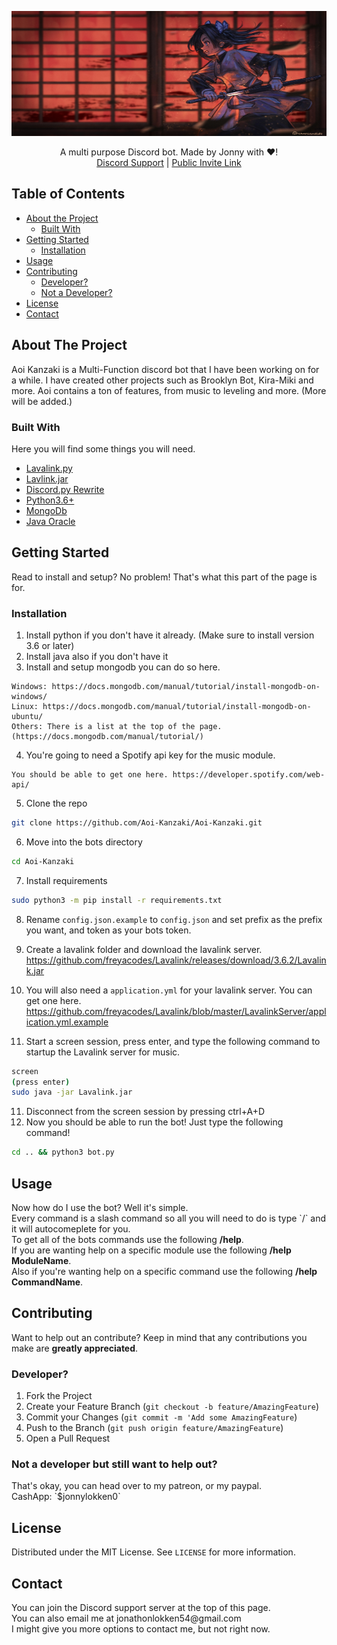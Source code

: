 <p align="center">
  <a href="https://github.com/JonnyBoy2000/Kira-Miki">
    <img src="gh_banner.jpg" width="1000" height="200">
  </a>
  <p align="center">
    A multi purpose Discord bot. Made by Jonny with ❤!
    <br/>
    <a href="https://discord.gg/qRt2NbAtq2">Discord Support</a>
    |
    <a href="https://discord.com/oauth2/authorize?client_id=834979964062662656&scope=bot+applications.commands">Public Invite Link</a>
  </p>
</p>

## Table of Contents

- [About the Project](#about-the-project)
  - [Built With](#built-with)
- [Getting Started](#getting-started)
  - [Installation](#installation)
- [Usage](#usage)
- [Contributing](#contributing)
  - [Developer?](#developer)
  - [Not a Developer?](#not-a-developer-but-still-want-to-help-out)
- [License](#license)
- [Contact](#contact)

## About The Project

Aoi Kanzaki is a Multi-Function discord bot that I have been working on for a while. I have created other projects such as Brooklyn Bot, Kira-Miki and more.
Aoi contains a ton of features, from music to leveling and more. (More will be added.)

### Built With

Here you will find some things you will need.

- [Lavalink.py](https://github.com/JonnyBoy2000/Lavalink.py)
- [Lavlink.jar](https://github.com/Frederikam/Lavalink)
- [Discord.py Rewrite](https://github.com/Rapptz/discord.py/)
- [Python3.6+](https://www.python.org/)
- [MongoDb](https://docs.mongodb.com/)
- [Java Oracle](https://www.oracle.com/java/)

## Getting Started

Read to install and setup? No problem! That's what this part of the page is for.

### Installation

1. Install python if you don't have it already. (Make sure to install version 3.6 or later)
2. Install java also if you don't have it
3. Install and setup mongodb you can do so here.

```
Windows: https://docs.mongodb.com/manual/tutorial/install-mongodb-on-windows/
Linux: https://docs.mongodb.com/manual/tutorial/install-mongodb-on-ubuntu/
Others: There is a list at the top of the page. (https://docs.mongodb.com/manual/tutorial/)
```

4. You're going to need a Spotify api key for the music module.

```
You should be able to get one here. https://developer.spotify.com/web-api/
```

5. Clone the repo

```sh
git clone https://github.com/Aoi-Kanzaki/Aoi-Kanzaki.git
```

6. Move into the bots directory

```sh
cd Aoi-Kanzaki
```

7. Install requirements

```sh
sudo python3 -m pip install -r requirements.txt
```

8. Rename `config.json.example` to `config.json` and set prefix as the prefix you want, and token as your bots token.

9. Create a lavalink folder and download the lavalink server. https://github.com/freyacodes/Lavalink/releases/download/3.6.2/Lavalink.jar

10. You will also need a `application.yml` for your lavalink server. You can get one here. https://github.com/freyacodes/Lavalink/blob/master/LavalinkServer/application.yml.example

11. Start a screen session, press enter, and type the following command to startup the Lavalink server for music.

```sh
screen
(press enter)
sudo java -jar Lavalink.jar
```

11. Disconnect from the screen session by pressing ctrl+A+D
12. Now you should be able to run the bot! Just type the following command!

```sh
cd .. && python3 bot.py
```

## Usage

<p>
  Now how do I use the bot? Well it's simple.
  <br/>
  Every command is a slash command so all you will need to do is type `/` and it will autocomeplete for you.
  <br/>
  To get all of the bots commands use the following <b>/help</b>.
  <br/>
  If you are wanting help on a specific module use the following <b>/help ModuleName</b>.
  <br/>
  Also if you're wanting help on a specific command use the following <b>/help CommandName</b>.
</p>

## Contributing

Want to help out an contribute? Keep in mind that any contributions you make are **greatly appreciated**.

### Developer?

1. Fork the Project
2. Create your Feature Branch (`git checkout -b feature/AmazingFeature`)
3. Commit your Changes (`git commit -m 'Add some AmazingFeature`)
4. Push to the Branch (`git push origin feature/AmazingFeature`)
5. Open a Pull Request

### Not a developer but still want to help out?

<p>
  That's okay, you can head over to my patreon, or my paypal.
  <br/>
  CashApp: `$jonnylokken0`
</p>

## License

Distributed under the MIT License. See `LICENSE` for more information.

## Contact

<p>
  You can join the Discord support server at the top of this page.
  <br/>
  You can also email me at jonathonlokken54@gmail.com
  <br/>
  I might give you more options to contact me, but not right now.
</p>
